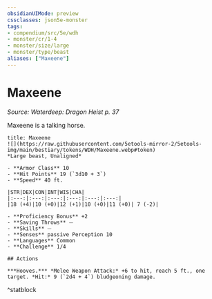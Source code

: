 ```yaml
---
obsidianUIMode: preview
cssclasses: json5e-monster
tags:
- compendium/src/5e/wdh
- monster/cr/1-4
- monster/size/large
- monster/type/beast
aliases: ["Maxeene"]
---
```

# Maxeene
*Source: Waterdeep: Dragon Heist p. 37*  

Maxeene is a talking horse.


```ad-statblock
title: Maxeene
![](https://raw.githubusercontent.com/5etools-mirror-2/5etools-img/main/bestiary/tokens/WDH/Maxeene.webp#token)
*Large beast, Unaligned*

- **Armor Class** 10 
- **Hit Points** 19 (`3d10 + 3`) 
- **Speed** 40 ft.

|STR|DEX|CON|INT|WIS|CHA|
|:---:|:---:|:---:|:---:|:---:|:---:|
|18 (+4)|10 (+0)|12 (+1)|10 (+0)|11 (+0)| 7 (-2)|

- **Proficiency Bonus** +2
- **Saving Throws** ⏤
- **Skills** ⏤
- **Senses** passive Perception 10
- **Languages** Common
- **Challenge** 1/4

## Actions

***Hooves.*** *Melee Weapon Attack:* +6 to hit, reach 5 ft., one target. *Hit:* 9 (`2d4 + 4`) bludgeoning damage.
```
^statblock